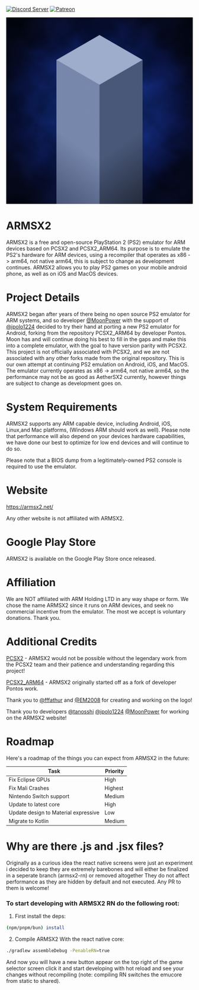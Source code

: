 
[![Discord Server](https://img.shields.io/discord/309643527816609793?color=%235CA8FA&label=ARMSX2%20Discord&logo=discord&logoColor=white)](https://discord.gg/KwAChKDctz)
[![Patreon](https://img.shields.io/endpoint.svg?url=https%3A%2F%2Fshieldsio-patreon.vercel.app%2Fapi%3Fusername%3Dendel%26type%3Dpatrons&style=for-the-badge)](https://www.patreon.com/ARMSX2?utm_campaign=creatorshare_creator)


![ARMSX2 Icon](app_icons/icon.png)


# ARMSX2

ARMSX2 is a free and open-source PlayStation 2 (PS2) emulator for ARM devices based on PCSX2 and PCSX2_ARM64. Its purpose is to emulate the PS2's hardware for ARM devices, using a recompiler that operates as x86 -> arm64, not native arm64, this is subject to change as development continues. ARMSX2 allows you to play PS2 games on your mobile android phone, as well as on iOS and MacOS devices.

# Project Details

ARMSX2 began after years of there being no open source PS2 emulator for ARM systems, and so developer [@MoonPower](https://github.com/momo-AUX1) with the support of [@jpolo1224](https://github.com/jpolo1224) decided to try their hand at porting a new PS2 emulator for Android, forking from the repository PCSX2_ARM64 by developer Pontos. Moon has and will continue doing his best to fill in the gaps and make this into a complete emulator, with the goal to have version parity with PCSX2. This project is not officially associated with PCSX2, and we are not associated with any other forks made from the original repository. This is our own attempt at continuing PS2 emulation on Android, iOS, and MacOS. The emulator currently operates as x86 -> arm64, not native arm64, so the performance may not be as good as AetherSX2 currently, however things are subject to change as development goes on.

# System Requirements

ARMSX2 supports any ARM capable device, including Android, iOS, Linux,and Mac platforms, (Windows ARM should work as well). Please note that performance will also depend on your devices hardware capabilities, we have done our best to optimize for low end devices and will continue to do so.

Please note that a BIOS dump from a legitimately-owned PS2 console is required to use the emulator.

# Website 
https://armsx2.net/

Any other website is not affiliated with ARMSX2. 

# Google Play Store
ARMSX2 is available on the Google Play Store once released. 

# Affiliation 
We are NOT affiliated with ARM Holding LTD in any way shape or form. We chose the name ARMSX2 since it runs on ARM devices, and seek no commercial incentive from the emulator. The most we accept is voluntary donations. Thank you. 

# Additional Credits 
[PCSX2](https://github.com/PCSX2/pcsx2) - ARMSX2 would not be possible without the legendary work from the PCSX2 team and their patience and understanding regarding this project!

[PCSX2_ARM64](https://github.com/pontos2024/PCSX2_ARM64) - ARMSX2 originally started off as a fork of developer Pontos work. 

Thank you to [@fffathur](https://github.com/fffathur) and [@EM2008](https://github.com/EM20080) for creating and working on the logo! 

Thank you to developers [@tanosshi](https://github.com/tanosshi) [@jpolo1224](https://github.com/jpolo1224) [@MoonPower](https://github.com/momo-AUX1) for working on the ARMSX2 website!

# Roadmap
Here's a roadmap of the things you can expect from ARMSX2 in the future:

| Task | Priority |
| --- | --- |
| Fix Eclipse GPUs | High |
| Fix Mali Crashes | Highest |
| Nintendo Switch support | Medium |
| Update to latest core | High |
| Update design to Material expressive | Low |
| Migrate to Kotlin | Medium | 


# Why are there .js and .jsx files?
Originally as a curious idea the react native screens were just an experiment i decided to keep they are extremely barebones and will either be finalized in a seperate branch (armsx2-rn) or removed altogether They do not affect performance as they are hidden by default and not executed. Any PR to them is welcome!

### To start developing with ARMSX2 RN do the following root:

1. First install the deps:
```sh
(npm/pnpm/bun) install
```


2. Compile ARMSX2 With the react native core:
```sh
./gradlew assembleDebug -PenableRN=true
```

And now you will have a new button appear on the top right of the game selector screen click it and start developing with hot reload and see your changes without recompiling (note: compiling RN switches the emucore from static to shared).